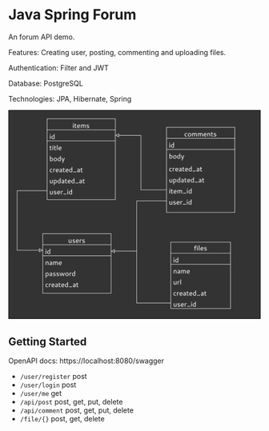 # Java Spring Forum

An forum API demo.

Features: Creating user, posting, commenting and uploading files.

Authentication: Filter and JWT

Database: PostgreSQL

Technologies: JPA, Hibernate, Spring

![](Demo%20Diagram.png)

## Getting Started

OpenAPI docs: https://localhost:8080/swagger

- `/user/register` post
- `/user/login` post
- `/user/me` get
- `/api/post` post, get, put, delete
- `/api/comment` post, get, put, delete
- `/file/{}` post, get, delete 